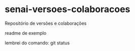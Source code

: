 # senai-versoes-colaboracoes

Repositório de versões e colaborações

readme de exemplo

lembrei do comando: git status